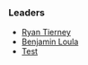 ### Leaders

* [Ryan Tierney](mailto:ryan.tierney@owasp.org)
* [Benjamin Loula](mailto:benjamin.loula@owasp.org)
* [Test]()
